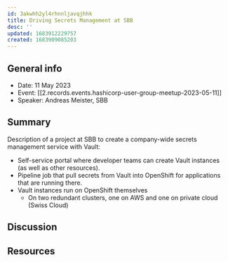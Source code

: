 ```yaml
---
id: 3akwhh2yl4rhnnljavqjhhk
title: Driving Secrets Management at SBB
desc: ''
updated: 1683912229757
created: 1683909085203
---
```


## General info

- Date: 11 May 2023
- Event: [[2.records.events.hashicorp-user-group-meetup-2023-05-11]]
- Speaker: Andreas Meister, SBB

## Summary

Description of a project at SBB to create a company-wide secrets management service with Vault:

- Self-service portal where developer teams can create Vault instances (as well as other resources).
- Pipeline job that pull secrets from Vault into OpenShift for applications that are running there.
- Vault instances run on OpenShift themselves
    - On two redundant clusters, one on AWS and one on private cloud (Swiss Cloud)

## Discussion

## Resources
